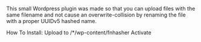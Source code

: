 This small Wordpress plugin was made so that you can upload files with the same filename and not cause an overwrite-collision by renaming the file with a proper UUIDv5 hashed name.

How To Install:
Upload to /*/wp-content/fnhasher
Activate